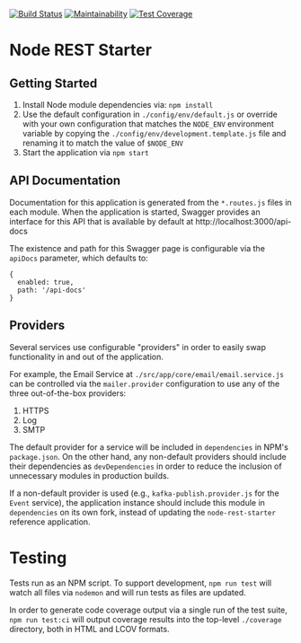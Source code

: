 [![Build Status](https://travis-ci.org/Asymmetrik/node-rest-starter.svg?branch=develop)](https://travis-ci.org/Asymmetrik/node-rest-starter)
[![Maintainability](https://api.codeclimate.com/v1/badges/38b36e9f561532e17b23/maintainability)](https://codeclimate.com/github/Asymmetrik/node-rest-starter/maintainability)
[![Test Coverage](https://api.codeclimate.com/v1/badges/38b36e9f561532e17b23/test_coverage)](https://codeclimate.com/github/Asymmetrik/node-rest-starter/test_coverage)

# Node REST Starter

## Getting Started

1. Install Node module dependencies via: `npm install`
1. Use the default configuration in `./config/env/default.js` or override with your own configuration that matches the `NODE_ENV` environment variable by copying the `./config/env/development.template.js` file and renaming it to match the value of `$NODE_ENV`
1. Start the application via `npm start`

## API Documentation

Documentation for this application is generated from the `*.routes.js` files in each module. When the application is started, Swagger provides an interface for this API that is available by default at http://localhost:3000/api-docs

The existence and path for this Swagger page is configurable via the `apiDocs` parameter, which defaults to:

```
{
  enabled: true,
  path: '/api-docs'
}
```

## Providers

Several services use configurable "providers" in order to easily swap functionality in and out of the application.

For example, the Email Service at `./src/app/core/email/email.service.js` can be controlled via the `mailer.provider` configuration to use any of the three out-of-the-box providers:
1. HTTPS
1. Log
1. SMTP

The default provider for a service will be included in `dependencies` in NPM's `package.json`. On the other hand, any non-default providers should include their dependencies as `devDependencies` in order to reduce the inclusion of unnecessary modules in production builds.

If a non-default provider is used (e.g., `kafka-publish.provider.js` for the `Event` service), the application instance should include this module in `dependencies` on its own fork, instead of updating the `node-rest-starter` reference application.

# Testing

Tests run as an NPM script. To support development, `npm run test` will watch all files via `nodemon` and will run tests as files are updated.

In order to generate code coverage output via a single run of the test suite, `npm run test:ci` will output coverage results into the top-level `./coverage` directory, both in HTML and LCOV formats.
